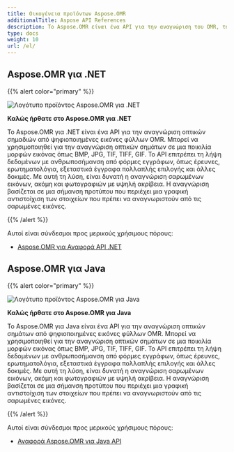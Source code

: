 ```yaml
---
title: Οικογένεια προϊόντων Aspose.OMR
additionalTitle: Aspose API References
description: Το Aspose.OMR είναι ένα API για την αναγνώριση του OMR, της έννοιας της οπτικής αναγνώρισης σημάτων, των οπτικών σημάτων από το OMRSsheet που είναι ένα ψηφιοποιημένο φύλλο εικόνων.
type: docs
weight: 10
url: /el/
---
```


## Aspose.OMR για .NET

{{% alert color="primary" %}} 

![Λογότυπο προϊόντος Aspose.OMR για .NET](../home_1.png)

**Καλώς ήρθατε στο Aspose.OMR για .NET**

Το Aspose.OMR για .NET είναι ένα API για την αναγνώριση οπτικών σημαδιών από ψηφιοποιημένες εικόνες φύλλων OMR. Μπορεί να χρησιμοποιηθεί για την αναγνώριση οπτικών σημάτων σε μια ποικιλία μορφών εικόνας όπως BMP, JPG, TIF, TIFF, GIF. Το API επιτρέπει τη λήψη δεδομένων με ανθρωποσήμανση από φόρμες εγγράφων, όπως έρευνες, ερωτηματολόγια, εξεταστικά έγγραφα πολλαπλής επιλογής και άλλες δοκιμές. Με αυτή τη λύση, είναι δυνατή η αναγνώριση σαρωμένων εικόνων, ακόμη και φωτογραφιών με υψηλή ακρίβεια. Η αναγνώριση βασίζεται σε μια σήμανση προτύπου που περιέχει μια γραφική αντιστοίχιση των στοιχείων που πρέπει να αναγνωριστούν από τις σαρωμένες εικόνες.

{{% /alert %}} 

Αυτοί είναι σύνδεσμοι προς μερικούς χρήσιμους πόρους:

- [Aspose.OMR για Αναφορά API .NET](/omr/el/net/)


## Aspose.OMR για Java

{{% alert color="primary" %}} 

![Λογότυπο προϊόντος Aspose.OMR για Java](../home_2.png)

**Καλώς ήρθατε στο Aspose.OMR για Java**

Το Aspose.OMR για Java είναι ένα API για την αναγνώριση οπτικών σημάτων από ψηφιοποιημένες εικόνες φύλλων OMR. Μπορεί να χρησιμοποιηθεί για την αναγνώριση οπτικών σημάτων σε μια ποικιλία μορφών εικόνας όπως BMP, JPG, TIF, TIFF, GIF. Το API επιτρέπει τη λήψη δεδομένων με ανθρωποσήμανση από φόρμες εγγράφων, όπως έρευνες, ερωτηματολόγια, εξεταστικά έγγραφα πολλαπλής επιλογής και άλλες δοκιμές. Με αυτή τη λύση, είναι δυνατή η αναγνώριση σαρωμένων εικόνων, ακόμη και φωτογραφιών με υψηλή ακρίβεια. Η αναγνώριση βασίζεται σε μια σήμανση προτύπου που περιέχει μια γραφική αντιστοίχιση των στοιχείων που πρέπει να αναγνωριστούν από τις σαρωμένες εικόνες.

{{% /alert %}} 


Αυτοί είναι σύνδεσμοι προς μερικούς χρήσιμους πόρους:

- [Αναφορά Aspose.OMR για Java API](/omr/java/)